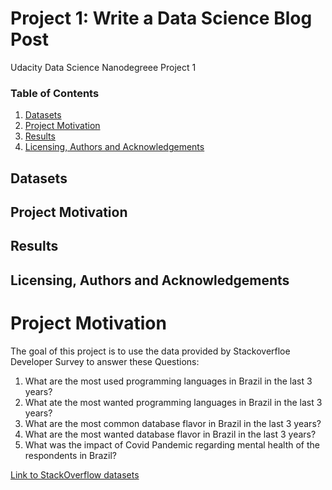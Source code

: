 # Project 1:  Write a Data Science Blog Post

Udacity Data Science Nanodegreee Project 1


### Table of Contents

1. [Datasets](#datasets)
2. [Project Motivation](#motivation)
3. [Results](#results)
4. [Licensing, Authors and Acknowledgements](#licensing)


## Datasets <a name="installation"></a>

## Project Motivation <a name="motivation"></a>

## Results <a name="results"></a>

## Licensing, Authors and Acknowledgements <a name="licensing"></a>


# Project Motivation

The goal of this project is to use the data provided by Stackoverfloe Developer Survey to answer these Questions:</br>

1. What are the most used programming languages in Brazil in the last 3 years?</br>
2. What ate the most wanted programming languages in Brazil in the last 3 years?</br>
3. What are the most common database flavor in Brazil in the last 3 years?</br>
4. What are the most wanted database flavor in Brazil in the last 3 years?</br>
5. What was the impact of Covid Pandemic regarding mental health of the respondents in Brazil?</br>



[Link to StackOverflow datasets](https://insights.stackoverflow.com/survey?_ga=2.140698998.512571178.1644025148-469833697.1644025148)

